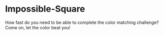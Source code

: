 # Impossible-Square
How fast do you need to be able to complete the color matching challenge? Come on, let the color beat you!
